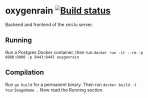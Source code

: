 # oxygenrain [![Build status](https://travis-ci.org/eonmilu/oxygenrain.svg?branch=master)](https://travis-ci.org/eonmilu/oxygenrain/)

Backend and frontend of the xmi.lu server.

## Running

Run a Postgres Docker container, then run `docker run -it --rm -p 8080:8080 -p 8443:8443 oxygenrain`

## Compilation

Run `go build` for a permanent binary.
Then run `docker build -t YourImageName .`
Now read the Running section.
